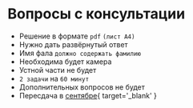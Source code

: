 # Вопросы с консультации

- Решение в формате `pdf` `(лист A4)`
- Нужно дать развёрнутый ответ
- Имя фала `должно содержать фамилию`
- Необходима будет камера
- Устной части не будет
- `2 задачи` на `60 минут`
- Дополнительных вопросов не будет
- Пересдача в [сентябре](https://ru.wikipedia.org/wiki/%D0%A1%D0%B5%D0%BD%D1%82%D1%8F%D0%B1%D1%80%D1%8C){ target='_blank' }
